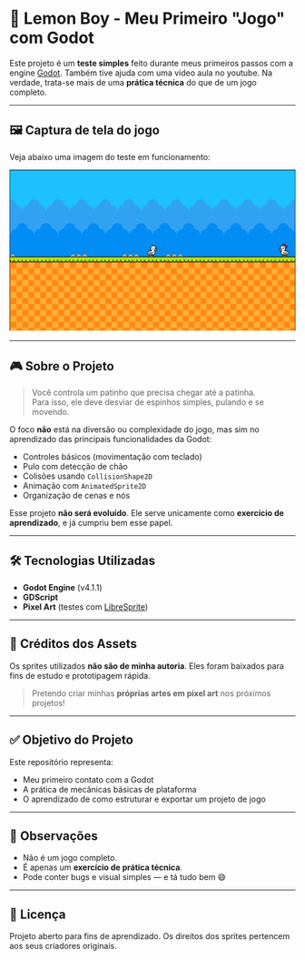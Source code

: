 # 🐤 Lemon Boy - Meu Primeiro "Jogo" com Godot

Este projeto é um **teste simples** feito durante meus primeiros passos com a engine [Godot](https://godotengine.org/). Também tive ajuda com uma vídeo aula no youtube. 
Na verdade, trata-se mais de uma **prática técnica** do que de um jogo completo.

---

## 🖼️ Captura de tela do jogo

Veja abaixo uma imagem do teste em funcionamento:

![Screenshot do jogo](Art%20Assets/print.png)

---

## 🎮 Sobre o Projeto

> Você controla um patinho que precisa chegar até a patinha.  
> Para isso, ele deve desviar de espinhos simples, pulando e se movendo.

O foco **não** está na diversão ou complexidade do jogo, mas sim no aprendizado das principais funcionalidades da Godot:

- Controles básicos (movimentação com teclado)
- Pulo com detecção de chão
- Colisões usando `CollisionShape2D`
- Animação com `AnimatedSprite2D`
- Organização de cenas e nós

Esse projeto **não será evoluído**. Ele serve unicamente como **exercício de aprendizado**, e já cumpriu bem esse papel.

---

## 🛠️ Tecnologias Utilizadas

- **Godot Engine** (v4.1.1)
- **GDScript**
- **Pixel Art** (testes com [LibreSprite](https://libresprite.github.io/))

---

## 🎨 Créditos dos Assets

Os sprites utilizados **não são de minha autoria**. Eles foram baixados para fins de estudo e prototipagem rápida.

> Pretendo criar minhas **próprias artes em pixel art** nos próximos projetos!

---

## ✅ Objetivo do Projeto

Este repositório representa:

- Meu primeiro contato com a Godot
- A prática de mecânicas básicas de plataforma
- O aprendizado de como estruturar e exportar um projeto de jogo

---

## 📌 Observações

- Não é um jogo completo.
- É apenas um **exercício de prática técnica**.
- Pode conter bugs e visual simples — e tá tudo bem 😄

---

## 📄 Licença

Projeto aberto para fins de aprendizado. Os direitos dos sprites pertencem aos seus criadores originais.

